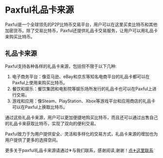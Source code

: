 # Paxful礼品卡来源

Paxful是一个全球领先的P2P比特币交易平台，用户可以在这里买卖比特币和其他加密货币。除了交易比特币，Paxful还提供礼品卡交易服务，让用户可以用礼品卡来购买比特币。

## 礼品卡来源

Paxful支持各种各样的礼品卡来源，包括但不限于以下几种:

1. 电子商务平台：像亚马逊、eBay和京东等知名电商平台的礼品卡都可以在Paxful上使用来购买比特币。
2. 餐饮和娱乐：餐饮集团和电影院等娱乐场所发行的礼品卡也可以在Paxful上进行交易。
3. 游戏和应用：像Steam、PlayStation、Xbox等游戏平台和应用商店的礼品卡可以在Paxful上换取比特币。

通过这些礼品卡来源，用户可以更加便捷地购买比特币，而且还可以通过出售自己的礼品卡来获取比特币，实现了双向的便利交易。

Paxful致力于为用户提供安全、灵活和多样化的交易方式，礼品卡来源的增加也为用户提供了更多的选择空间。

更多关于paxful礼品卡来源请通过✈与我们联系，感谢阅读,谢谢！[点✈这里联系](https://a.k02.cc)
